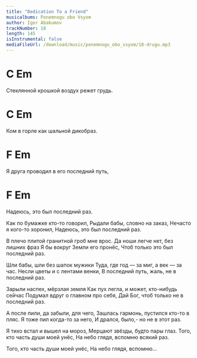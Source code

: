 ```yaml
---
title: "Dedication To a Friend"
musicalbums: Ponemnogu obo Vsyom
author: Igor Abakumov
trackNumber: 18
length: 145
isInstrumental: false
mediaFileUrl: /download/music/ponemnogu_obo_vsyom/18-drugu.mp3
---
```


#             C                    Em
Стеклянной крошкой воздух режет грудь.
#             C                Em
Ком в горле как шальной дикобраз.
#          F                       Em
Я друга проводил в его последний путь,
#         F                  Em
Надеюсь, это был последний раз.

Как по бумажке кто-то говорил,
Рыдали бабы, словно на заказ,
Нечасто я кого-то хоронил,
Надеюсь, это был последний раз.

В плечо плитой гранитной гроб мне врос.
Да ноши легче нет, без лишних фраз
Я бы вокруг Земли его пронёс,
Чтоб только это был последний раз.

Шли бабы, шли без шапок мужики
Туда, где год — за миг, а век — за час.
Несли цветы и с лентами венки,
В последний путь, жаль, не в последний раз.

Зарыли наспех, мёрзлая земля
Как пух легла, и может, кто-нибудь сейчас
Подумал вдруг о главном про себя,
Дай Бог, чтоб только не в последний раз.

А после пили, да забыли, для чего,
Зашлась гармонь, пустился кто-то в пляс.
Я тоже пил когда-то за него,
И дрался, было,- но не в этот раз.

Я тихо встал и вышел на мороз,
Мерцают звёзды, будто пары глаз.
Того, кто часть души моей унёс,
На небо глядя, вспомню всякий раз.

Того, кто часть души моей унёс,
На небо глядя, вспомню...
